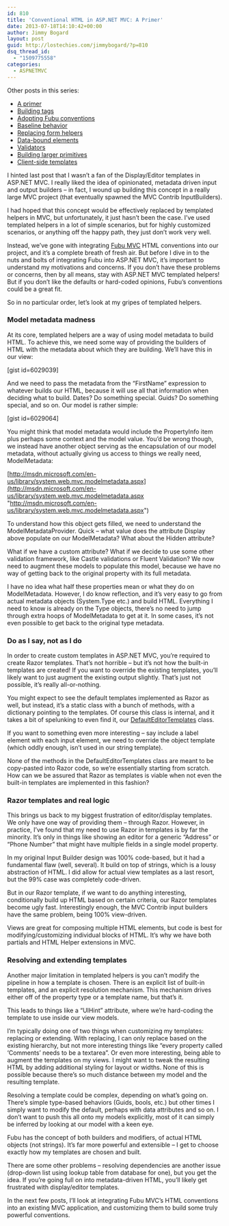```yaml
---
id: 810
title: 'Conventional HTML in ASP.NET MVC: A Primer'
date: 2013-07-18T14:10:42+00:00
author: Jimmy Bogard
layout: post
guid: http://lostechies.com/jimmybogard/?p=810
dsq_thread_id:
  - "1509775558"
categories:
  - ASPNETMVC
---
```

Other posts in this series:

  * [A primer](http://lostechies.com/jimmybogard/2013/07/18/conventional-html-in-asp-net-mvc-a-primer/)
  * [Building tags](http://lostechies.com/jimmybogard/2013/08/13/conventional-html-in-asp-net-mvc-building-tags/)
  * [Adopting Fubu conventions](http://lostechies.com/jimmybogard/2014/07/11/conventional-html-in-asp-net-mvc-adopting-fubu-conventions/)
  * [Baseline behavior](http://lostechies.com/jimmybogard/2014/07/17/conventional-html-in-asp-net-mvc-baseline-behavior/)
  * [Replacing form helpers](http://lostechies.com/jimmybogard/2014/07/22/conventional-html-in-asp-net-mvc-replacing-form-helpers/)
  * [Data-bound elements](http://lostechies.com/jimmybogard/2014/07/23/conventional-html-in-asp-net-mvc-data-bound-elements/)
  * [Validators](http://lostechies.com/jimmybogard/2014/07/24/conventional-html-in-asp-net-mvc-validators/)
  * [Building larger primitives](http://lostechies.com/jimmybogard/2014/07/25/conventional-html-in-asp-net-mvc-building-larger-primitives/)
  * [Client-side templates](http://lostechies.com/jimmybogard/2014/08/14/conventional-html-in-asp-net-mvc-client-side-templates/)

I hinted last post that I wasn’t a fan of the Display/Editor templates in ASP.NET MVC. I really liked the idea of opinionated, metadata driven input and output builders – in fact, I wound up building this concept in a really large MVC project (that eventually spawned the MVC Contrib InputBuilders).

I had hoped that this concept would be effectively replaced by templated helpers in MVC, but unfortunately, it just hasn’t been the case. I’ve used templated helpers in a lot of simple scenarios, but for highly customized scenarios, or anything off the happy path, they just don’t work very well.

Instead, we’ve gone with integrating [Fubu MVC](http://mvc.fubu-project.org/) HTML conventions into our project, and it’s a complete breath of fresh air. But before I dive in to the nuts and bolts of integrating Fubu into ASP.NET MVC, it’s important to understand my motivations and concerns. If you don’t have these problems or concerns, then by all means, stay with ASP.NET MVC templated helpers! But if you don’t like the defaults or hard-coded opinions, Fubu’s conventions could be a great fit.

So in no particular order, let’s look at my gripes of templated helpers.

### Model metadata madness

At its core, templated helpers are a way of using model metadata to build HTML. To achieve this, we need some way of providing the builders of HTML with the metadata about which they are building. We’ll have this in our view:

[gist id=6029039]

And we need to pass the metadata from the “FirstName” expression to whatever builds our HTML, because it will use all that information when deciding what to build. Dates? Do something special. Guids? Do something special, and so on. Our model is rather simple:

[gist id=6029064]

You might think that model metadata would include the PropertyInfo item plus perhaps some context and the model value. You’d be wrong though, we instead have another object serving as the encapsulation of our model metadata, without actually giving us access to things we really need, ModelMetadata:

[http://msdn.microsoft.com/en-us/library/system.web.mvc.modelmetadata.aspx](http://msdn.microsoft.com/en-us/library/system.web.mvc.modelmetadata.aspx "http://msdn.microsoft.com/en-us/library/system.web.mvc.modelmetadata.aspx")

To understand how this object gets filled, we need to understand the ModelMetadataProvider. Quick – what value does the attribute Display above populate on our ModelMetadata? What about the Hidden attribute?

What if we have a custom attribute? What if we decide to use some other validation framework, like Castle validations or Fluent Validation? We now need to augment these models to populate this model, because we have no way of getting back to the original property with its full metadata.

I have no idea what half these properties mean or what they do on ModelMetadata. However, I do know reflection, and it’s very easy to go from actual metadata objects (System.Type etc.) and build HTML. Everything I need to know is already on the Type objects, there’s no need to jump through extra hoops of ModelMetadata to get at it. In some cases, it’s not even possible to get back to the original type metadata.

### Do as I say, not as I do

In order to create custom templates in ASP.NET MVC, you’re required to create Razor templates. That’s not horrible – but it’s not how the built-in templates are created! If you want to override the existing templates, you’ll likely want to just augment the existing output slightly. That’s just not possible, it’s really all-or-nothing.

You might expect to see the default templates implemented as Razor as well, but instead, it’s a static class with a bunch of methods, with a dictionary pointing to the templates. Of course this class is internal, and it takes a bit of spelunking to even find it, our [DefaultEditorTemplates](http://aspnetwebstack.codeplex.com/SourceControl/latest#src/System.Web.Mvc/Html/DefaultEditorTemplates.cs) class.

If you want to something even more interesting – say include a label element with each input element, we need to override the object template (which oddly enough, isn’t used in our string template).

None of the methods in the DefaultEditorTemplates class are meant to be copy-pasted into Razor code, so we’re essentially starting from scratch. How can we be assured that Razor as templates is viable when not even the built-in templates are implemented in this fashion?

### Razor templates and real logic

This brings us back to my biggest frustration of editor/display templates. We only have one way of providing them – through Razor. However, in practice, I’ve found that my need to use Razor in templates is by far the minority. It’s only in things like showing an editor for a generic “Address” or “Phone Number” that might have multiple fields in a single model property.

In my original Input Builder design was 100% code-based, but it had a fundamental flaw (well, several). It build on top of strings, which is a lousy abstraction of HTML. I did allow for actual view templates as a last resort, but the 99% case was completely code-driven.

But in our Razor template, if we want to do anything interesting, conditionally build up HTML based on certain criteria, our Razor templates become ugly fast. Interestingly enough, the MVC Contrib input builders have the same problem, being 100% view-driven.

Views are great for composing multiple HTML elements, but code is best for modifying/customizing individual blocks of HTML. It’s why we have both partials and HTML Helper extensions in MVC.

### Resolving and extending templates

Another major limitation in templated helpers is you can’t modify the pipeline in how a template is chosen. There is an explicit list of built-in templates, and an explicit resolution mechanism. This mechanism drives either off of the property type or a template name, but that’s it.

This leads to things like a “UIHint” attribute, where we’re hard-coding the template to use inside our view models.

I’m typically doing one of two things when customizing my templates: replacing or extending. With replacing, I can only replace based on the existing hierarchy, but not more interesting things like “every property called ‘Comments’ needs to be a textarea”. Or even more interesting, being able to augment the templates on my views. I might want to tweak the resulting HTML by adding additional styling for layout or widths. None of this is possible because there’s so much distance between my model and the resulting template.

Resolving a template could be complex, depending on what’s going on. There’s simple type-based behaviors (Guids, bools, etc.) but other times I simply want to modify the default, perhaps with data attributes and so on. I don’t want to push this all onto my models explicitly, most of it can simply be inferred by looking at our model with a keen eye.

Fubu has the concept of both builders and modifiers, of actual HTML objects (not strings). It’s far more powerful and extensible – I get to choose exactly how my templates are chosen and built.

There are some other problems – resolving dependencies are another issue (drop-down list using lookup table from database for one), but you get the idea. If you’re going full on into metadata-driven HTML, you’ll likely get frustrated with display/editor templates.

In the next few posts, I’ll look at integrating Fubu MVC’s HTML conventions into an existing MVC application, and customizing them to build some truly powerful conventions.